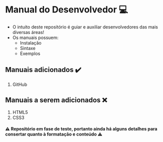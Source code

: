 # Manual do Desenvolvedor :computer:

* O intuito deste repositório é guiar e auxiliar desenvolvedores das mais diversas áreas! 
* Os manuais possuem:
  - Instalação
  - Sintaxe
  - Exemplos

## Manuais adicionados :heavy_check_mark:

1. GitHub

## Manuais a serem adicionados :x:

1. HTML5
2. CSS3

#### :warning: Repositório em fase de teste, portanto ainda há alguns detalhes para consertar quanto à formatação e conteúdo :warning:

